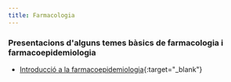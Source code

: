 ```yaml
---
title: Farmacologia
---
```

### Presentacions d'alguns temes bàsics de farmacologia i farmacoepidemiologia
- [Introducció a la farmacoepidemiologia](https://jepcastel.github.io/carpeta/01Farmacologia/presentacions/slides-farmacoepidemiologia.html){:target="_blank"}
